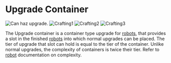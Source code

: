 # Upgrade Container

![Can haz upgrade.](oredict:oc:upgradeContainer1)
![Crafting1](img/ucontainer1.png)
![Crafting2](img/ucontainer2.png)
![Crafting3](img/ucontainer3.png)

The Upgrade container is a container type upgrade for [robots](../block/robot.md), that provides a slot in the finished [robots](../block/robot.md) into which normal upgrades can be placed. The tier of upgrade that slot can hold is equal to the tier of the container. Unlike normal upgrades, the complexity of containers is twice their tier. Refer to [robot](../block/robot.md) documentation on complexity. 
